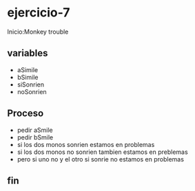 # ejercicio-7
Inicio:Monkey trouble
## variables
- aSimile
- bSimile
- siSonrien
- noSonrien

## Proceso

- pedir aSmile
- pedir bSmile
- si los dos monos sonrien estamos en problemas
- si los dos monos no sonrien tambien estamos en preblemas
- pero si uno no y el otro si sonrie no estamos en problemas

## fin
